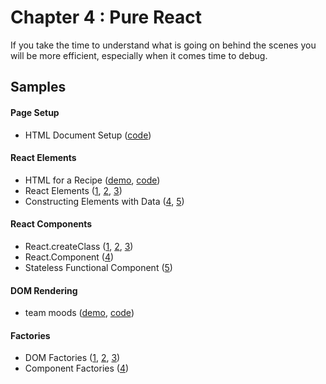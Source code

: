 Chapter 4 : Pure React
==================
If you take the time to understand what is going on behind the scenes you will be more efficient, especially when 
it comes time to debug.

Samples
--------

#### Page Setup

* HTML Document Setup ([code](https://github.com/MoonHighway/learning-react/blob/master/chapter-04/page-setup.html))

#### React Elements

* HTML for a Recipe ([demo](http://rawgit.com/MoonHighway/learning-react/master/chapter-04/baked-salmon.html), 
[code](https://github.com/MoonHighway/learning-react/blob/master/chapter-04/baked-salmon.html))
* React Elements ([1](http://jsbin.com/fumiyu/1/edit?js,output),
[2](http://jsbin.com/fumiyu/2/edit?js,output),
[3](http://jsbin.com/fumiyu/3/edit?js,output))
* Constructing Elements with Data ([4](http://jsbin.com/fumiyu/4/edit?js,output),
[5](http://jsbin.com/fumiyu/5/edit?js,output))

#### React Components

* React.createClass ([1](http://jsbin.com/cezotew/1/edit?js,output),
[2](http://jsbin.com/cezotew/2/edit?js,output),
[3](http://jsbin.com/cezotew/3/edit?js,output))
* React.Component ([4](http://jsbin.com/cezotew/4/edit?js,output))
* Stateless Functional Component ([5](http://jsbin.com/cezotew/5/edit?js,output))

#### DOM Rendering

* team moods ([demo](http://rawgit.com/MoonHighway/learning-react/master/chapter-04/DOM-rendering-moods.html),
[code](https://github.com/MoonHighway/learning-react/blob/master/chapter-04/DOM-rendering-moods.js))

#### Factories

* DOM Factories ([1](http://jsbin.com/mebahe/1/edit?js,output),
[2](http://jsbin.com/mebahe/2/edit?js,output),
[3](http://jsbin.com/mebahe/3/edit?js,output))
* Component Factories ([4](http://jsbin.com/mebahe/4/edit?js,output))